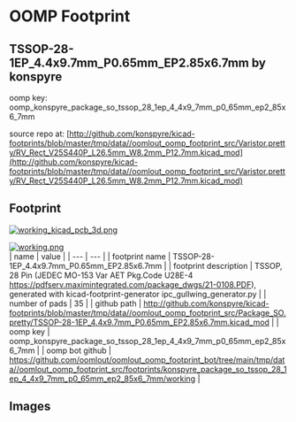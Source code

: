 # OOMP Footprint  
## TSSOP-28-1EP_4.4x9.7mm_P0.65mm_EP2.85x6.7mm  by konspyre  
  
oomp key: oomp_konspyre_package_so_tssop_28_1ep_4_4x9_7mm_p0_65mm_ep2_85x6_7mm  
  
source repo at: [http://github.com/konspyre/kicad-footprints/blob/master/tmp/data//oomlout_oomp_footprint_src/Varistor.pretty/RV_Rect_V25S440P_L26.5mm_W8.2mm_P12.7mm.kicad_mod](http://github.com/konspyre/kicad-footprints/blob/master/tmp/data//oomlout_oomp_footprint_src/Varistor.pretty/RV_Rect_V25S440P_L26.5mm_W8.2mm_P12.7mm.kicad_mod)  
## Footprint  
  
[![working_kicad_pcb_3d.png](working_kicad_pcb_3d_600.png)](working_kicad_pcb_3d.png)  
  
[![working.png](working_600.png)](working.png)  
| name | value | 
| --- | --- | 
| footprint name | TSSOP-28-1EP_4.4x9.7mm_P0.65mm_EP2.85x6.7mm | 
| footprint description | TSSOP, 28 Pin (JEDEC MO-153 Var AET Pkg.Code U28E-4 https://pdfserv.maximintegrated.com/package_dwgs/21-0108.PDF), generated with kicad-footprint-generator ipc_gullwing_generator.py | 
| number of pads | 35 | 
| github path | http://github.com/konspyre/kicad-footprints/blob/master/tmp/data//oomlout_oomp_footprint_src/Package_SO.pretty/TSSOP-28-1EP_4.4x9.7mm_P0.65mm_EP2.85x6.7mm.kicad_mod | 
| oomp key | oomp_konspyre_package_so_tssop_28_1ep_4_4x9_7mm_p0_65mm_ep2_85x6_7mm | 
| oomp bot github | https://github.com/oomlout/oomlout_oomp_footprint_bot/tree/main/tmp/data//oomlout_oomp_footprint_src/footprints/konspyre_package_so_tssop_28_1ep_4_4x9_7mm_p0_65mm_ep2_85x6_7mm/working | 
## Images  
